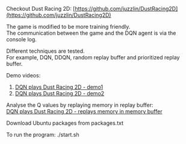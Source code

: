 Checkout Dust Racing 2D: [https://github.com/juzzlin/DustRacing2D](https://github.com/juzzlin/DustRacing2D)

The game is modified to be more training friendly.<br/>
The communication between the game and the DQN agent is via the console log.

Different techniques are tested.<br/>
For example, DQN, DDQN, random replay buffer and prioritized replay buffer.

Demo videos:
1. [DQN plays Dust Racing 2D - demo1](https://www.youtube.com/watch?v=B3Yg5GIEUNM&ab_channel=klhui)
2. [DQN plays Dust Racing 2D - demo2](https://www.youtube.com/watch?v=lX08ylIJzWU&ab_channel=klhui)

Analyse the Q values by replaying memory in replay buffer:<br/>
[DQN plays Dust Racing 2D - replays memory in memory buffer](https://www.youtube.com/watch?v=6WwLYMvpQGg&ab_channel=klhui)

Download Ubuntu packages from packages.txt

To run the program:
./start.sh